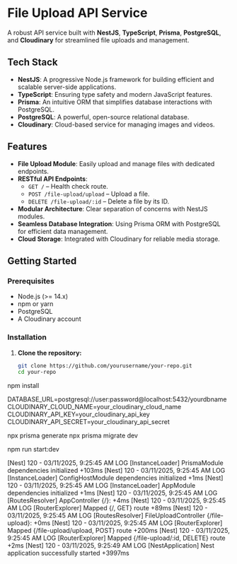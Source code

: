 # File Upload API Service

A robust API service built with **NestJS**, **TypeScript**, **Prisma**, **PostgreSQL**, and **Cloudinary** for streamlined file uploads and management.

## Tech Stack

- **NestJS**: A progressive Node.js framework for building efficient and scalable server-side applications.
- **TypeScript**: Ensuring type safety and modern JavaScript features.
- **Prisma**: An intuitive ORM that simplifies database interactions with PostgreSQL.
- **PostgreSQL**: A powerful, open-source relational database.
- **Cloudinary**: Cloud-based service for managing images and videos.

## Features

- **File Upload Module**: Easily upload and manage files with dedicated endpoints.
- **RESTful API Endpoints**:
  - `GET /` – Health check route.
  - `POST /file-upload/upload` – Upload a file.
  - `DELETE /file-upload/:id` – Delete a file by its ID.
- **Modular Architecture**: Clear separation of concerns with NestJS modules.
- **Seamless Database Integration**: Using Prisma ORM with PostgreSQL for efficient data management.
- **Cloud Storage**: Integrated with Cloudinary for reliable media storage.

## Getting Started

### Prerequisites

- Node.js (>= 14.x)
- npm or yarn
- PostgreSQL
- A Cloudinary account

### Installation

1. **Clone the repository:**

   ```bash
   git clone https://github.com/yourusername/your-repo.git
   cd your-repo
npm install

DATABASE_URL=postgresql://user:password@localhost:5432/yourdbname
CLOUDINARY_CLOUD_NAME=your_cloudinary_cloud_name
CLOUDINARY_API_KEY=your_cloudinary_api_key
CLOUDINARY_API_SECRET=your_cloudinary_api_secret

npx prisma generate
npx prisma migrate dev

npm run start:dev

[Nest] 120  - 03/11/2025, 9:25:45 AM     LOG [InstanceLoader] PrismaModule dependencies initialized +103ms
[Nest] 120  - 03/11/2025, 9:25:45 AM     LOG [InstanceLoader] ConfigHostModule dependencies initialized +1ms
[Nest] 120  - 03/11/2025, 9:25:45 AM     LOG [InstanceLoader] AppModule dependencies initialized +1ms
[Nest] 120  - 03/11/2025, 9:25:45 AM     LOG [RoutesResolver] AppController {/}: +4ms
[Nest] 120  - 03/11/2025, 9:25:45 AM     LOG [RouterExplorer] Mapped {/, GET} route +89ms
[Nest] 120  - 03/11/2025, 9:25:45 AM     LOG [RoutesResolver] FileUploadController {/file-upload}: +0ms
[Nest] 120  - 03/11/2025, 9:25:45 AM     LOG [RouterExplorer] Mapped {/file-upload/upload, POST} route +200ms
[Nest] 120  - 03/11/2025, 9:25:45 AM     LOG [RouterExplorer] Mapped {/file-upload/:id, DELETE} route +2ms
[Nest] 120  - 03/11/2025, 9:25:49 AM     LOG [NestApplication] Nest application successfully started +3997ms

